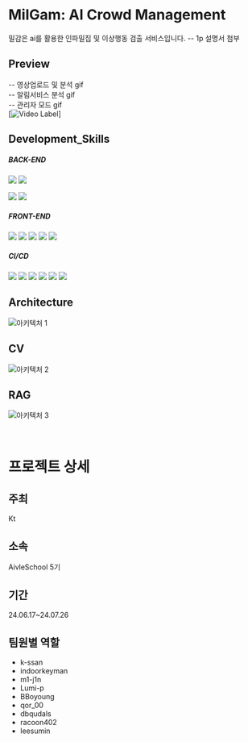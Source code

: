 # MilGam: AI Crowd Management
밀감은 ai를 활용한 인파밀집 및 이상행동 검출 서비스입니다.
-- 1p 설명서 첨부
## Preview
-- 영상업로드 및 분석 gif
<br/>
-- 알림서비스 분석 gif
<br/>
-- 관리자 모드 gif
<br/>
[![Video Label](https://youtu.be/FxWXDx1QPDk)]
## Development_Skills

##### BACK-END

<img src="https://img.shields.io/badge/Spring Boot-6DB33F?style=flat&logo=Spring Boot&logoColor=white"/> <img src="https://img.shields.io/badge/Java-007396?style=flat&logo=Java&logoColor=white"/>

<img src="https://img.shields.io/badge/Flask-000000?style=flat&logo=flask&logoColor=white"/> <img src="https://img.shields.io/badge/Python-3776AB?style=flat&logo=Python&logoColor=white"/>

##### FRONT-END

<img src="https://img.shields.io/badge/HTML5-E34F26?style=flat&logo=HTML5&logoColor=white"/></a>
<img src="https://img.shields.io/badge/CSS3-1572B6?style=flat&logo=CSS3&logoColor=white"/></a>
<img src="https://img.shields.io/badge/JavaScript-F7DF1E?style=flat&logo=JavaScript&logoColor=white"/></a>
<img src="https://img.shields.io/badge/React-61DAFB?style=flat&logo=react&logoColor=white"/></a>
<img src="https://img.shields.io/badge/Bootstrap-7952B3?style=flat&logo=Bootstrap&logoColor=white"/></a>

##### CI/CD

<img src="https://img.shields.io/badge/Git-F05032?style=flat&logo=Git&logoColor=white"/></a>
<img src="https://img.shields.io/badge/GitHub-181717?style=flat&logo=GitHub&logoColor=white"/></a>
<img src="https://img.shields.io/badge/Jenkins-D24939?style=flat&logo=Jenkins&logoColor=white"/></a>
<img src="https://img.shields.io/badge/Amazon EC2-FF9900?style=flat&logo=Amazon EC2&logoColor=white"/></a>
<img src="https://img.shields.io/badge/GCP-4285F4?style=flat&logo=googlecloud&logoColor=white"/></a>
<img src="https://img.shields.io/badge/Filezilla-BF0000?style=flat&logo=filezilla&logoColor=white"/></a> 

## Architecture
![아키텍처 1](https://github.com/user-attachments/assets/aeb1bb27-b83e-46b0-acad-1c70e444980a)

## CV
![아키텍처 2](https://github.com/user-attachments/assets/22d30544-4f5c-4e00-b6da-29b250f5527d)

## RAG
![아키텍처 3](https://github.com/user-attachments/assets/46a176ac-377f-446d-ad2d-18cd3e30027e)

<br />

# 프로젝트 상세

## 주최

Kt

## 소속

AivleSchool 5기
## 기간
24.06.17~24.07.26

## 팀원별 역할
- k-ssan
- indoorkeyman
- m1-j1n
- Lumi-p
- BBoyoung
- qor_00
- dbqudals
- racoon402
- leesumin

